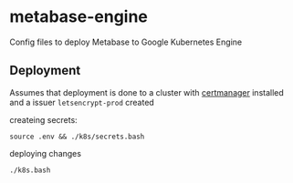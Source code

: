 # metabase-engine

Config files to deploy Metabase to Google Kubernetes Engine

## Deployment

Assumes that deployment is done to a cluster with [certmanager](http://docs.cert-manager.io) installed
and a issuer `letsencrypt-prod` created

createing secrets:

```
source .env && ./k8s/secrets.bash
```

deploying changes

```shell
./k8s.bash
```
